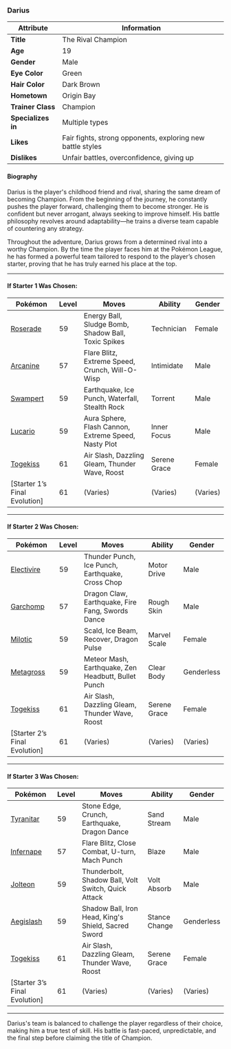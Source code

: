 ### Darius
| Attribute     | Information |
|--------------|------------|
| **Title**    | The Rival Champion |
| **Age**      | 19 |
| **Gender**   | Male |
| **Eye Color**| Green |
| **Hair Color** | Dark Brown |
| **Hometown** | Origin Bay |
| **Trainer Class** | Champion |
| **Specializes in** | Multiple types |
| **Likes** | Fair fights, strong opponents, exploring new battle styles |
| **Dislikes** | Unfair battles, overconfidence, giving up |

#### Biography
Darius is the player's childhood friend and rival, sharing the same dream of becoming Champion. From the beginning of the journey, he constantly pushes the player forward, challenging them to become stronger. He is confident but never arrogant, always seeking to improve himself. His battle philosophy revolves around adaptability—he trains a diverse team capable of countering any strategy.

Throughout the adventure, Darius grows from a determined rival into a worthy Champion. By the time the player faces him at the Pokémon League, he has formed a powerful team tailored to respond to the player’s chosen starter, proving that he has truly earned his place at the top.

---

#### If Starter 1 Was Chosen:
| Pokémon | Level | Moves | Ability | Gender |
|---------|-------|-------|---------|--------|
| [Roserade](https://bulbapedia.bulbagarden.net/wiki/Roserade_(Pokémon)) | 59 | Energy Ball, Sludge Bomb, Shadow Ball, Toxic Spikes | Technician | Female |
| [Arcanine](https://bulbapedia.bulbagarden.net/wiki/Arcanine_(Pokémon)) | 57 | Flare Blitz, Extreme Speed, Crunch, Will-O-Wisp | Intimidate | Male |
| [Swampert](https://bulbapedia.bulbagarden.net/wiki/Swampert_(Pokémon)) | 59 | Earthquake, Ice Punch, Waterfall, Stealth Rock | Torrent | Male |
| [Lucario](https://bulbapedia.bulbagarden.net/wiki/Lucario_(Pokémon)) | 59 | Aura Sphere, Flash Cannon, Extreme Speed, Nasty Plot | Inner Focus | Male |
| [Togekiss](https://bulbapedia.bulbagarden.net/wiki/Togekiss_(Pokémon)) | 61 | Air Slash, Dazzling Gleam, Thunder Wave, Roost | Serene Grace | Female |
| [Starter 1’s Final Evolution] | 61 | (Varies) | (Varies) | (Varies) |

---

#### If Starter 2 Was Chosen:
| Pokémon | Level | Moves | Ability | Gender |
|---------|-------|-------|---------|--------|
| [Electivire](https://bulbapedia.bulbagarden.net/wiki/Electivire_(Pokémon)) | 59 | Thunder Punch, Ice Punch, Earthquake, Cross Chop | Motor Drive | Male |
| [Garchomp](https://bulbapedia.bulbagarden.net/wiki/Garchomp_(Pokémon)) | 57 | Dragon Claw, Earthquake, Fire Fang, Swords Dance | Rough Skin | Male |
| [Milotic](https://bulbapedia.bulbagarden.net/wiki/Milotic_(Pokémon)) | 59 | Scald, Ice Beam, Recover, Dragon Pulse | Marvel Scale | Female |
| [Metagross](https://bulbapedia.bulbagarden.net/wiki/Metagross_(Pokémon)) | 59 | Meteor Mash, Earthquake, Zen Headbutt, Bullet Punch | Clear Body | Genderless |
| [Togekiss](https://bulbapedia.bulbagarden.net/wiki/Togekiss_(Pokémon)) | 61 | Air Slash, Dazzling Gleam, Thunder Wave, Roost | Serene Grace | Female |
| [Starter 2’s Final Evolution] | 61 | (Varies) | (Varies) | (Varies) |

---

#### If Starter 3 Was Chosen:
| Pokémon | Level | Moves | Ability | Gender |
|---------|-------|-------|---------|--------|
| [Tyranitar](https://bulbapedia.bulbagarden.net/wiki/Tyranitar_(Pokémon)) | 59 | Stone Edge, Crunch, Earthquake, Dragon Dance | Sand Stream | Male |
| [Infernape](https://bulbapedia.bulbagarden.net/wiki/Infernape_(Pokémon)) | 57 | Flare Blitz, Close Combat, U-turn, Mach Punch | Blaze | Male |
| [Jolteon](https://bulbapedia.bulbagarden.net/wiki/Jolteon_(Pokémon)) | 59 | Thunderbolt, Shadow Ball, Volt Switch, Quick Attack | Volt Absorb | Male |
| [Aegislash](https://bulbapedia.bulbagarden.net/wiki/Aegislash_(Pokémon)) | 59 | Shadow Ball, Iron Head, King's Shield, Sacred Sword | Stance Change | Genderless |
| [Togekiss](https://bulbapedia.bulbagarden.net/wiki/Togekiss_(Pokémon)) | 61 | Air Slash, Dazzling Gleam, Thunder Wave, Roost | Serene Grace | Female |
| [Starter 3’s Final Evolution] | 61 | (Varies) | (Varies) | (Varies) |

---

Darius's team is balanced to challenge the player regardless of their choice, making him a true test of skill. His battle is fast-paced, unpredictable, and the final step before claiming the title of Champion.







